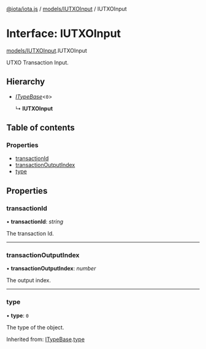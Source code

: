[@iota/iota.js](../README.md) / [models/IUTXOInput](../modules/models_iutxoinput.md) / IUTXOInput

# Interface: IUTXOInput

[models/IUTXOInput](../modules/models_iutxoinput.md).IUTXOInput

UTXO Transaction Input.

## Hierarchy

- [*ITypeBase*](models_itypebase.itypebase.md)<``0``\>

  ↳ **IUTXOInput**

## Table of contents

### Properties

- [transactionId](models_iutxoinput.iutxoinput.md#transactionid)
- [transactionOutputIndex](models_iutxoinput.iutxoinput.md#transactionoutputindex)
- [type](models_iutxoinput.iutxoinput.md#type)

## Properties

### transactionId

• **transactionId**: *string*

The transaction Id.

___

### transactionOutputIndex

• **transactionOutputIndex**: *number*

The output index.

___

### type

• **type**: ``0``

The type of the object.

Inherited from: [ITypeBase](models_itypebase.itypebase.md).[type](models_itypebase.itypebase.md#type)
